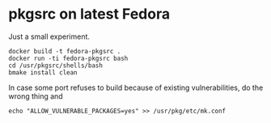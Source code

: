 # pkgsrc on latest Fedora

Just a small experiment.

    docker build -t fedora-pkgsrc .
    docker run -ti fedora-pkgsrc bash
    cd /usr/pkgsrc/shells/bash
    bmake install clean

In case some port refuses to build because of existing vulnerabilities, do the wrong thing and

    echo "ALLOW_VULNERABLE_PACKAGES=yes" >> /usr/pkg/etc/mk.conf
